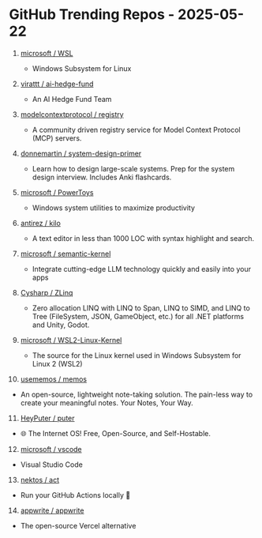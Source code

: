 # GitHub Trending Repos - 2025-05-22

1. [microsoft /    WSL](https://github.com/microsoft/WSL)
   - Windows Subsystem for Linux

2. [virattt /    ai-hedge-fund](https://github.com/virattt/ai-hedge-fund)
   - An AI Hedge Fund Team

3. [modelcontextprotocol /    registry](https://github.com/modelcontextprotocol/registry)
   - A community driven registry service for Model Context Protocol (MCP) servers.

4. [donnemartin /    system-design-primer](https://github.com/donnemartin/system-design-primer)
   - Learn how to design large-scale systems. Prep for the system design interview. Includes Anki flashcards.

5. [microsoft /    PowerToys](https://github.com/microsoft/PowerToys)
   - Windows system utilities to maximize productivity

6. [antirez /    kilo](https://github.com/antirez/kilo)
   - A text editor in less than 1000 LOC with syntax highlight and search.

7. [microsoft /    semantic-kernel](https://github.com/microsoft/semantic-kernel)
   - Integrate cutting-edge LLM technology quickly and easily into your apps

8. [Cysharp /    ZLinq](https://github.com/Cysharp/ZLinq)
   - Zero allocation LINQ with LINQ to Span, LINQ to SIMD, and LINQ to Tree (FileSystem, JSON, GameObject, etc.) for all .NET platforms and Unity, Godot.

9. [microsoft /    WSL2-Linux-Kernel](https://github.com/microsoft/WSL2-Linux-Kernel)
   - The source for the Linux kernel used in Windows Subsystem for Linux 2 (WSL2)

10. [usememos /    memos](https://github.com/usememos/memos)
   - An open-source, lightweight note-taking solution. The pain-less way to create your meaningful notes. Your Notes, Your Way.

11. [HeyPuter /    puter](https://github.com/HeyPuter/puter)
   - 🌐 The Internet OS! Free, Open-Source, and Self-Hostable.

12. [microsoft /    vscode](https://github.com/microsoft/vscode)
   - Visual Studio Code

13. [nektos /    act](https://github.com/nektos/act)
   - Run your GitHub Actions locally 🚀

14. [appwrite /    appwrite](https://github.com/appwrite/appwrite)
   - The open-source Vercel alternative


